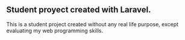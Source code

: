 ## Student proyect created with Laravel.

This is a student project created without any real life purpose, except evaluating my web programming skills.